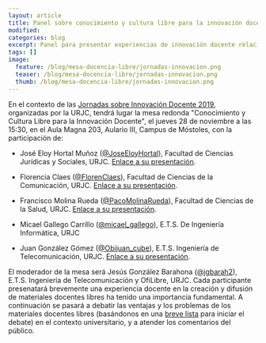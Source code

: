 ```yaml
---
layout: article
title: Panel sobre conocimiento y cultura libre para la innovación docente
modified:
categories: blog
excerpt: Panel para presentar experiencias de innovación docente relacionadas con el conocimiento y la cultura libre, en el contexto de las Jornadas sobre Innovación Docente de la URJC.
tags: []
image:
  feature: /blog/mesa-docencia-libre/jornadas-innovacion.png
  teaser: /blog/mesa-docencia-libre/jornadas-innovacion.png
  thumb: /blog/mesa-docencia-libre/jornadas-innovacion.png
---
```


En el contexto de las [Jornadas sobre Innovación Docente 2019](https://eventos.urjc.es/38971/programme/vi-jornadas-de-innovacion-docente.html),
organizadas por la URJC,
tendrá lugar la mesa redonda "Conocimiento y Cultura Libre para la Innovación Docente",
el jueves 28 de noviembre a las 15:30, en el Aula Magna 203,  Aulario III, Campus de  Móstoles,
con la participación de:

* José Eloy Hortal Muñoz ([@JoseEloyHortal](https://twitter.com/JoseEloyHortal)),
 Facultad de Ciencias Jurídicas y Sociales, URJC. [Enlace a su presentación](/transpas/mesa-docencia-libre/eloy-hortal.pdf).

* Florencia Claes ([@FlorenClaes](https://twitter.com/FlorenClaes)),
 Facultad de Ciencias de la Comunicación, URJC. [Enlace a su presentación](/transpas/mesa-docencia-libre/florencia-claes.pdf).

* Francisco Molina Rueda ([@PacoMolinaRueda](https://twitter.com/PacoMolinaRueda)),
 Facultad de Ciencias de la Salud, URJC. [Enlace a su presentación](/transpas/mesa-docencia-libre/francisco-molina.pdf).

* Micael Gallego Carrillo ([@micael_gallego](https://twitter.com/micael_gallego)),
 E.T.S. De Ingeniería Informática, URJC

* Juan González Gómez ([@Obijuan_cube](https://twitter.com/Obijuan_cube)),
 E.T.S. Ingeniería de Telecomunicación, URJC. [Enlace a su presentación](/transpas/mesa-docencia-libre/juan-gonzalez.pdf).

El moderador de la mesa será Jesús González Barahona ([@jgbarah2](https://twitter.com/jgbarah)),
 E.T.S. Ingeniería de Telecomunicación y OfiLibre, URJC.
Cada participante presenatará brevemente una experiencia docente en la creación
y difusión de materiales docentes libres ha tenido una importancia fundamental.
A continuación se pasará a debatir las ventajas y los problemas de los materiales
docentes libres (basándonos en una [breve lista](/transpas/mesa-docencia-libre/general.pdf) para iniciar el debate) en el contexto universitario, y a atender los comentarios
del público.
